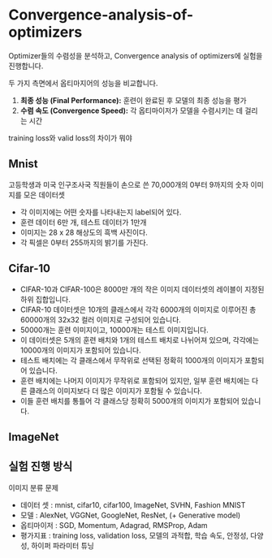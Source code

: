 # Convergence-analysis-of-optimizers

Optimizer들의 수렴성을 분석하고, Convergence analysis of optimizers에 실험을 진행합니다.

두 가지 측면에서 옵티마지어의 성능을 비교합니다.

1. **최종 성능 (Final Performance):** 훈련이 완료된 후 모델의 최종 성능을 평가
2. **수렴 속도 (Convergence Speed):** 각 옵티마이저가 모델을 수렴시키는 데 걸리는 시간

training loss와 valid loss의 차이가 뭐야

## Mnist

고등학생과 미국 인구조사국 직원들이 손으로 쓴 70,000개의 0부터 9까지의 숫자 이미지를 모은 데이터셋

- 각 이미지에는 어떤 숫자를 나타내는지 label되어 있다.
- 훈련 데이터 6만 개, 테스트 데이터가 1만개
- 이미지는 28 x 28 해상도의 흑백 사진이다.
- 각 픽셀은 0부터 255까지의 밝기를 가진다.

## Cifar-10

- CIFAR-10과 CIFAR-100은 8000만 개의 작은 이미지 데이터셋의 레이블이 지정된 하위 집합입니다.
- CIFAR-10 데이터셋은 10개의 클래스에서 각각 6000개의 이미지로 이루어진 총 60000개의 32x32 컬러 이미지로 구성되어 있습니다.
- 50000개는 훈련 이미지이고, 10000개는 테스트 이미지입니다.
- 이 데이터셋은 5개의 훈련 배치와 1개의 테스트 배치로 나뉘어져 있으며, 각각에는 10000개의 이미지가 포함되어 있습니다.
- 테스트 배치에는 각 클래스에서 무작위로 선택된 정확히 1000개의 이미지가 포함되어 있습니다.
- 훈련 배치에는 나머지 이미지가 무작위로 포함되어 있지만, 일부 훈련 배치에는 다른 클래스의 이미지보다 더 많은 이미지가 포함될 수 있습니다.
- 이들 훈련 배치를 통틀어 각 클래스당 정확히 5000개의 이미지가 포함되어 있습니다.

## ImageNet

## 실험 진행 방식

이미지 분류 문제

- 데이터 셋 : mnist, cifar10, cifar100, ImageNet, SVHN, Fashion MNIST
- 모델 : AlexNet, VGGNet, GoogleNet, ResNet, (+ Generative model)
- 옵티마이저 : SGD, Momentum, Adagrad, RMSProp, Adam
- 평가지표 : training loss, validation loss, 모델의 과적합, 학습 속도, 안정성, 다양성, 하이퍼 파라미터 튜닝
